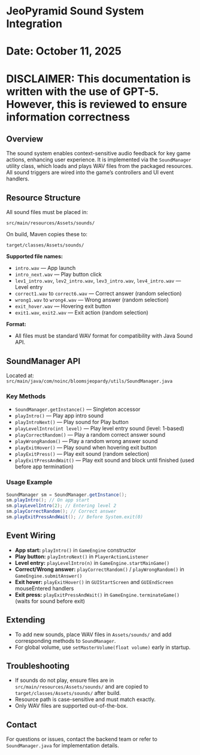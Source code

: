 # JeoPyramid Sound System Integration

# Date: October 11, 2025

# DISCLAIMER: This documentation is written with the use of GPT-5. However, this is reviewed to ensure information correctness

## Overview

The sound system enables context-sensitive audio feedback for key game actions, enhancing user experience. It is implemented via the `SoundManager` utility class, which loads and plays WAV files from the packaged resources. All sound triggers are wired into the game’s controllers and UI event handlers.

## Resource Structure

All sound files must be placed in:

```
src/main/resources/Assets/sounds/
```

On build, Maven copies these to:

```
target/classes/Assets/sounds/
```

**Supported file names:**
- `intro.wav` — App launch
- `intro_next.wav` — Play button click
- `lev1_intro.wav`, `lev2_intro.wav`, `lev3_intro.wav`, `lev4_intro.wav` — Level entry
- `correct1.wav` to `correct6.wav` — Correct answer (random selection)
- `wrong1.wav` to `wrong4.wav` — Wrong answer (random selection)
- `exit_hover.wav` — Hovering exit button
- `exit1.wav`, `exit2.wav` — Exit action (random selection)

**Format:**  
- All files must be standard WAV format for compatibility with Java Sound API.

## SoundManager API

Located at:  
`src/main/java/com/noinc/bloomsjeopardy/utils/SoundManager.java`

### Key Methods

- `SoundManager.getInstance()` — Singleton accessor
- `playIntro()` — Play app intro sound
- `playIntroNext()` — Play sound for Play button
- `playLevelIntro(int level)` — Play level entry sound (level: 1-based)
- `playCorrectRandom()` — Play a random correct answer sound
- `playWrongRandom()` — Play a random wrong answer sound
- `playExitHover()` — Play sound when hovering exit button
- `playExitPress()` — Play exit sound (random selection)
- `playExitPressAndWait()` — Play exit sound and block until finished (used before app termination)

### Usage Example

```java
SoundManager sm = SoundManager.getInstance();
sm.playIntro(); // On app start
sm.playLevelIntro(2); // Entering level 2
sm.playCorrectRandom(); // Correct answer
sm.playExitPressAndWait(); // Before System.exit(0)
```

## Event Wiring

- **App start:** `playIntro()` in `GameEngine` constructor
- **Play button:** `playIntroNext()` in `PlayerActionListener`
- **Level entry:** `playLevelIntro(n)` in `GameEngine.startMainGame()`
- **Correct/Wrong answer:** `playCorrectRandom()` / `playWrongRandom()` in `GameEngine.submitAnswer()`
- **Exit hover:** `playExitHover()` in `GUIStartScreen` and `GUIEndScreen` mouseEntered handlers
- **Exit press:** `playExitPressAndWait()` in `GameEngine.terminateGame()` (waits for sound before exit)

## Extending

- To add new sounds, place WAV files in `Assets/sounds/` and add corresponding methods to `SoundManager`.
- For global volume, use `setMasterVolume(float volume)` early in startup.

## Troubleshooting

- If sounds do not play, ensure files are in `src/main/resources/Assets/sounds/` and are copied to `target/classes/Assets/sounds/` after build.
- Resource path is case-sensitive and must match exactly.
- Only WAV files are supported out-of-the-box.

## Contact

For questions or issues, contact the backend team or refer to `SoundManager.java` for implementation details.
